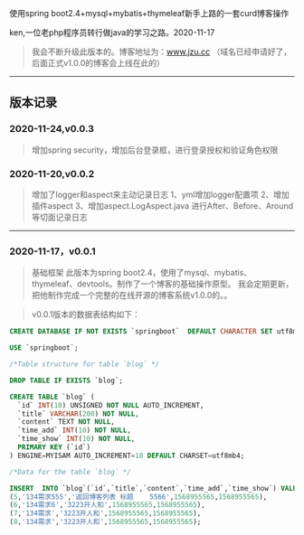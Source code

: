 使用spring boot2.4+mysql+mybatis+thymeleaf新手上路的一套curd博客操作

ken,一位老php程序员转行做java的学习之路。2020-11-17

> 我会不断升级此版本的。博客地址为：www.jzu.cc （域名已经申请好了，后面正式v1.0.0的博客会上线在此的）
---

## 版本记录
### 2020-11-24,v0.0.3
> 增加spring security，增加后台登录框，进行登录授权和验证角色权限

### 2020-11-20,v0.0.2 
> 增加了logger和aspect来主动记录日志
> 1、yml增加logger配置项
> 2、增加插件aspect
> 3、增加aspect.LogAspect.java 进行After、Before、Around等切面记录日志

*** 

### 2020-11-17，v0.0.1
> 基础框架
> 此版本为spring boot2.4，使用了mysql、mybatis、thymeleaf、devtools。制作了一个博客的基础操作原型。
我会定期更新，把他制作完成一个完整的在线开源的博客系统v1.0.0的。。

> v0.0.1版本的数据表结构如下：
```sql
CREATE DATABASE IF NOT EXISTS `springboot`  DEFAULT CHARACTER SET utf8mb4;

USE `springboot`;

/*Table structure for table `blog` */

DROP TABLE IF EXISTS `blog`;

CREATE TABLE `blog` (
  `id` INT(10) UNSIGNED NOT NULL AUTO_INCREMENT,
  `title` VARCHAR(200) NOT NULL,
  `content` TEXT NOT NULL,
  `time_add` INT(10) NOT NULL,
  `time_show` INT(10) NOT NULL,
  PRIMARY KEY (`id`)
) ENGINE=MYISAM AUTO_INCREMENT=10 DEFAULT CHARSET=utf8mb4;

/*Data for the table `blog` */

INSERT  INTO `blog`(`id`,`title`,`content`,`time_add`,`time_show`) VALUES 
(5,'134需求555','返回博客列表 标题	5566',1568955565,1568955565),
(6,'134需求6','3223开人和',1568955565,1568955565),
(7,'134需求','3223开人和',1568955565,1568955565),
(8,'134需求','3223开人和',1568955565,1568955565);
```
